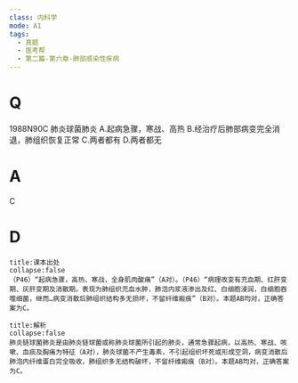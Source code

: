 ```yaml
---
class: 内科学
mode: A1
tags:
  - 真题
  - 医考帮
  - 第二篇-第六章-肺部感染性疾病
---
```


# Q
1988N90C 肺炎球菌肺炎
A.起病急骤，寒战、高热
B.经治疗后肺部病变完全消退，肺组织恢复正常
C.两者都有
D.两者都无

# A
C
# D
```ad-note
title:课本出处
collapse:false
（P46）“起病急骤，高热、寒战，全身肌肉酸痛”（A对）。（P46）“病理改变有充血期、红肝变期、灰肝变期及消散期。表现为肺组织充血水肿，肺泡内浆液渗出及红、白细胞浸润，白细胞吞噬细菌，继而…病变消散后肺组织结构多无损坏，不留纤维瘢痕”（B对）。本题AB均对，正确答案为C。
```

```ad-summary
title:解析
collapse:false
肺炎链球菌肺炎是由肺炎链球菌或称肺炎球菌所引起的肺炎，通常急骤起病，以高热、寒战、咳嗽、血痰及胸痛为特征（A对），肺炎球菌不产生毒素，不引起组织坏死或形成空洞，病变消散后肺泡内纤维蛋白完全吸收，肺组织多无结构破坏，不留纤维瘢痕（B对）。本题AB均对，正确答案为C。
```

